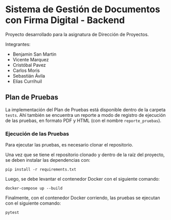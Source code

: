 # Sistema de Gestión de Documentos con Firma Digital - Backend
Proyecto desarrollado para la asignatura de Dirección de Proyectos.

Integrantes: 
- Benjamin San Martin
- Vicente Marquez
- Cristóbal Pavez
- Carlos Moris
- Sebastián Ávila
- Elías Currihuil

## Plan de Pruebas
La implementación del Plan de Pruebas está disponible dentro de la carpeta `tests`. Ahí también se encuentra un reporte a modo de registro de ejecución de las pruebas, en formato PDF y HTML (con el nombre `reporte_pruebas`).

### Ejecución de las Pruebas

Para ejecutar las pruebas, es necesario clonar el repositorio.

Una vez que se tiene el repositorio clonado y dentro de la raíz del proyecto, se deben instalar las dependencias con:
```
pip install -r requirements.txt
```

Luego, se debe levantar el contenedor Docker con el siguiente comando: 
```
docker-compose up --build
```

Finalmente, con el contenedor Docker corriendo, las pruebas se ejecutan con el siguiente comando: 
```
pytest
```
